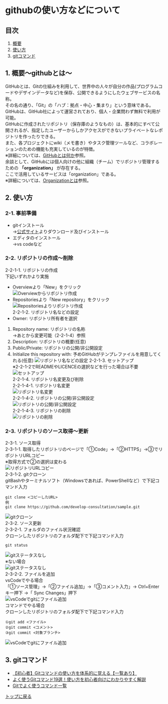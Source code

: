 <a id="top"></a>

# githubの使い方などについて

## 目次
1. [概要](#overview)
2. [使い方](#howTo)
3. [gitコマンド](#gitCommand)

<a id="overview"></a>

## 1. 概要〜githubとは〜
GitHubとは、Gitの仕組みを利用して、世界中の人々が自分の作品(プログラムコードやデザインデータなど)を保存、公開できるようにしたウェブサービスの名称。<br>
その名の通り、「Git」の「ハブ：拠点・中心・集まり」という意味である。GitHubは、GitHub社によって運営されており、個人・企業問わず無料で利用が可能。<br>
GitHubに作成されたリポジトリ（保存庫のようなもの）は、基本的にすべて公開されるが、指定したユーザーからしかアクセスができないプライベートなレポジトリを作ったりできる。<br>
また、各プロジェクトにwiki（メモ書き）やタスク管理ツールなど、コラボレーションのための機能も充実しているのが特徴。<br>
※詳細については、[GitHubとは何か](https://www.sejuku.net/blog/7901)参照。<br>
余談として、GitHubには個人向けの他に組織（チーム）でリポジトリ管理するための **「organization」** が存在する。<br>
ここで活用しているサービスは「organization」である。<br>
※詳細については、[Organizationとは](https://tonari-it.com/github-organization/)参照。

<a id="howTo"></a>

## 2. 使い方
### 2-1. 事前準備
  * gitインストール<br>
  →[公式サイト](https://git-scm.com/)よりダウンロード及びインストール
  * エディタのインストール<br>
  →vs codeなど<br>

### 2-2. リポジトリの作成〜削除
2-2-1-1. リポジトリの作成<br>
下記いずれかより実施<br>
  * Overviewより「New」をクリック<br>
  ![Overviewからリポジトリ作成](image/2-2-1-1.create_repository①.jpg)
  * Repositoriesより「New repository」をクリック<br>
  ![Repositoriesよりリポジトリ作成](image/2-2-1-1.create_repository②.jpg)<br>
2-2-1-2. リポジトリ名などの設定<br>
  * Owner: リポジトリ所有者を選択<br>
  1. Repository name: リポジトリの名称<br>
  →あとから変更可能（2-2-1-4）参照
  2. Description: リポジトリの概要(任意)<br>
  3. Public/Private: リポジトリの公開/非公開設定<br>
  4. Initialize this repository with: 予めGitHubがテンプレファイルを用意してくれる(任意)
  ![リポジトリ名などの設定](image/2-2-1-2.create_repository.jpg)
2-2-1-3. セットアップ<br>
※2-2-1-2でREADMEやLICENCEの選択などを行った場合は不要<br>
![セットアップ](image/2-2-1-3.setup.jpg)<br>
2-2-1-4. リポジトリ名変更及び削除<br>
2-2-1-4-1. リポジトリ名変更<br>
![リポジトリ名変更](image/2-2-1-4-1.rename.jpg)<br>
2-2-1-4-2. リポジトリの公開/非公開設定<br>
![リポジトリの公開/非公開設定](image/2-2-1-4-2.cahge_visibility.jpg)<br>
2-2-1-4-3. リポジトリの削除<br>
![リポジトリの削除](image/2-2-1-4-3.delete_repository.jpg)<br>

### 2-3. リポジトリのソース取得〜更新
2-3-1. ソース取得<br>
2-3-1-1. 取得したリポジトリのページで「①Code」→「②HTTPS」→③でリポジトリURLコピー<br>
※取得方式で②の選択は変わる<br>
![リポジトリURLコピー](image/2-3-1-1.repositoryUrlCopy.jpg)<br>
2-3-1-2. gitクローン<br>
gitBashやターミナルソフト（Windowsであれば、PowerShellなど）で下記コマンド入力

```
git clone <コピーしたURL>
例
git clone https://github.com/develop-consultation/sample.git
```
![gitクローン](image/2-3-1-2.gitClone.jpg)<br>
2-3-2. ソース更新<br>
2-3-2-1. フォルダのファイル状況確認<br>
クローンしたリポジトリのフォルダ配下で下記コマンド入力<br>

```
git status
```
![gitステータスなし](image/2-3-2-1.gitStatus.jpg)<br>
※ない場合<br>
![gitステータスなし](image/2-3-2-1.gitStatusNothing.jpg)<br>
2-3-2-2. ファイルを追加<br>
vsCodeでやる場合<br>
「①ソース管理」→「②ファイル追加」→「③コメント入力」→ Ctrl+Enterキー押下 →「 Sync Changes」押下<br>
![vsCodeでgitにファイル追加](image/2-3-2-2.vsCodeGitAdd.jpg)<br>
コマンドでやる場合<br>
クローンしたリポジトリのフォルダ配下で下記コマンド入力<br>

```
①git add <ファイル>
②git commit <コメント>
③git commit <対象ブランチ>
```
![vsCodeでgitにファイル追加](image/2-3-2-2.gitCommand.jpg)<br>

<a id="gitCommand"></a>

## 3. gitコマンド
* [【初心者】Gitコマンドの使い方を体系的に覚える【一覧あり】](https://kitsune.blog/git-command)<br>
* [よく使うGitコマンド19選！使い方を初心者向けにわかりやすく解説](https://www.sejuku.net/blog/5816)<br>
* [Gitでよく使うコマンド一覧](https://qiita.com/uhooi/items/c26c7c1beb5b36e7418e)<br>

[トップに戻る](#top)
